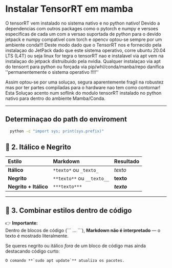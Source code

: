 # Instalar TensorRT em mamba

O tensorRT vem instalado no sistema nativo e no python nativo! Devido a dependencias com outros packages como o pytorch e numpy e versoes especificas de cada um com a versao suportada de python para o devido jetpack e numpy compativel com torch e opencv optou-se sempre por um ambiente conda!!!
Deste modo dado que o TensorRT nos e fornecido pela instalaçao do JetPack dado que este sistema operativo, corre ubuntu 20.04 LTS (L4T) ou seja linux for tegra o tensorRT nao e instalavel via apt vem na instalaçao do jetpack distruibuido pela nvidia.
Qualquer instalaçao via apt do tensorrt para python ou forçada via pip/whl/conda/manba/repo danifica ''permanentemente o sistema operativo !!!!''

Assim optou-se por uma soluçao, segura aparentemente fragil na robustez mas por ter partes compiladas para o hardware nao tem como contornar!
Esta Soluçao acento num soflink do modulo tensorRT instalado no python nativo para dentro do ambiente Mamba/Conda.

---

## Determinaçao do path do enviroment

```bash
  python -c "import sys; print(sys.prefix)"
```
## 🔹 2. Itálico e Negrito

| Estilo | Markdown | Resultado |
|:-------|:----------|:-----------|
| **Itálico** | `*texto*` ou `_texto_` | *texto* |
| **Negrito** | `**texto**` ou `__texto__` | **texto** |
| **Negrito + Itálico** | `***texto***` | ***texto*** |

---

## 🔹 3. Combinar estilos dentro de código

👉 **Importante:**  
Dentro de blocos de código (\`\`\` … \`\`\`), **Markdown não é interpretado** — o texto é mostrado literalmente.  

Se queres negrito ou itálico *fora* de um bloco de código mas ainda destacando código curto:
```md
O comando **`sudo apt update`** atualiza os pacotes.
